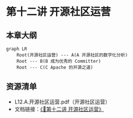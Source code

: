 # 第十二讲 开源社区运营

## 本章大纲

~~~mermaid
graph LR
    Root(开源社区运营) --- A(A 开源社区的数字化分析)
    Root --- B(B 成为优秀的 Committer)
    Root --- C(C Apache 的开源之道)
~~~

## 资源清单
- L12.A.开源社区运营.pdf（开源社区运营）
- 文档链接：[《📘第十二讲 开源社区运营》](./开源社区运营.pdf)
